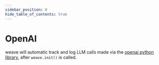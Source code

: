 ```yaml
---
sidebar_position: 0
hide_table_of_contents: true
---
```


# OpenAI

weave will automatic track and log LLM calls made via the [openai python library](https://platform.openai.com/docs/api-reference?lang=python), after `weave.init()` is called.
